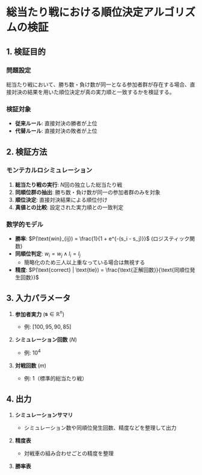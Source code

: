# 総当たり戦における順位決定アルゴリズムの検証

## 1. 検証目的

### 問題設定

総当たり戦において、勝ち数・負け数が同一となる参加者群が存在する場合、直接対決の結果を用いた順位決定が真の実力順と一致するかを検証する。

### 検証対象

- **従来ルール**: 直接対決の勝者が上位
- **代替ルール**: 直接対決の敗者が上位

## 2. 検証方法

### モンテカルロシミュレーション

1. **総当たり戦の実行**: $N$回の独立した総当たり戦
2. **同順位群の抽出**: 勝ち数・負け数が同一の参加者群のみを対象
3. **順位決定**: 直接対決結果による順位付け
4. **真値との比較**: 設定された実力順との一致判定

### 数学的モデル

- **勝率**: $P(\text{win}_{ij}) = \frac{1}{1 + e^{-(s_i - s_j)}}$ (ロジスティック関数)
- **同順位判定**: $w_i = w_j \land l_i = l_j$
  - 簡略化のため三人以上重なっている場合は無視する
- **精度**: $P(\text{correct} | \text{tie}) = \frac{\text{正解回数}}{\text{同順位発生回数}}$

## 3. 入力パラメータ

1. **参加者実力** ($\mathbf{s} \in \mathbb{R}^n$)

   - 例: $[100, 95, 90, 85]$

2. **シミュレーション回数** ($N$)

   - 例: $10^4$

3. **対戦回数** ($m$)
   - 例: $1$（標準的総当たり戦）

## 4. 出力

1. **シミュレーションサマリ**

   - シミュレーション数や同順位発生回数、精度などを整理して出力

2. **精度表**

   - 対戦車の組み合わせごとの精度を整理

3. **勝率表**
